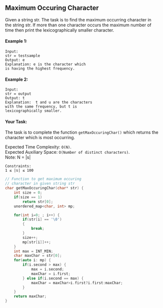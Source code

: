 ## Maximum Occuring Character

Given a string str. The task is to find the maximum occurring character in the string str. If more than one character occurs the maximum number of time then print the lexicographically smaller character.

#### Example 1:

```
Input:
str = testsample
Output: e
Explanation: e is the character which
is having the highest frequency.
```

#### Example 2:

```
Input:
str = output
Output: t
Explanation:  t and u are the characters
with the same frequency, but t is
lexicographically smaller.
```

#### Your Task:

The task is to complete the function `getMaxOccuringChar()` which returns the character which is most occurring.

Expected Time Complexity: `O(N)`.  
Expected Auxiliary Space: `O(Number of distinct characters)`.  
Note: N = |s|

```
Constraints:
1 ≤ |s| ≤ 100
```

```c++
// Function to get maximum occuring
// character in given string str
char getMaxOccuringChar(char* str) {
    int size = 0;
    if(size == 1)
        return str[0];
    unordered_map<char, int> mp;

    for(int i=0; ; i++) {
        if(str[i] == '\0')
        {
            break;
        }
        size++;
        mp[str[i]]++;
    }
    int max = INT_MIN;
    char maxChar = str[0];
    for(auto i: mp) {
        if(i.second > max) {
            max = i.second;
            maxChar = i.first;
        } else if(i.second == max) {
            maxChar = maxChar>i.first?i.first:maxChar;
        }
    }
    return maxChar;
}
```
